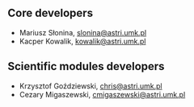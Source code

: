 Core developers
---------------

- Mariusz Słonina, slonina@astri.umk.pl
- Kacper Kowalik, kowalik@astri.umk.pl

Scientific modules developers
-----------------------------

- Krzysztof Goździewski, chris@astri.umk.pl
- Cezary Migaszewski, cmigaszewski@astri.umk.pl
